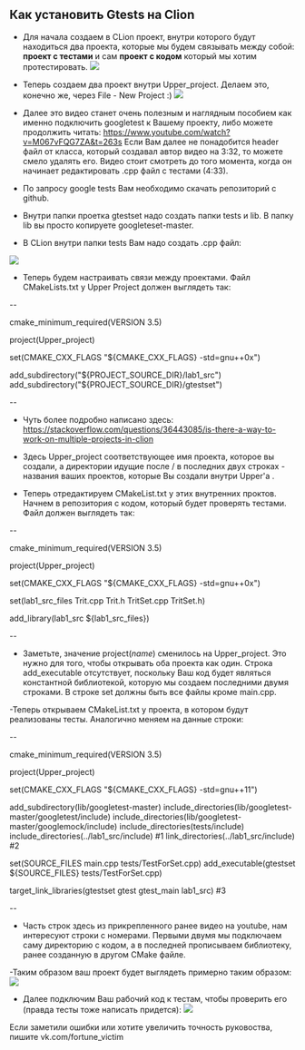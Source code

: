 ## Как установить Gtests на Clion

- Для начала создаем в CLion проект, внутри которого будут находиться два проекта, которые мы будем связывать между собой: **проект с тестами** и сам **проект с кодом** который мы хотим протестировать.
![](https://sun9-23.userapi.com/impf/tXDVbPOQB0fHe7tgoBopolfVxhkTb6F6yfSR5g/p89bH6OnQzk.jpg?size=515x494&quality=96&proxy=1&sign=e2ef83fb7dfb7f5cbd7cc2aa8432dd31 )

- Теперь создаем два проект внутри Upper_project. Делаем это, конечно же, через File - New Project :)
![](https://sun9-67.userapi.com/impf/QCLLmEJh3xhazxdmluJZOw5igolaQaeMEr_yqA/m_yWgw6AXOs.jpg?size=514x365&quality=96&proxy=1&sign=1e968e88963bfb474d6789eaded46185)
- Далее это видео станет очень полезным и наглядным пособием как именно подключить googletest к Вашему проекту, либо можете продолжить читать:
https://www.youtube.com/watch?v=M067vFQG7ZA&t=263s
Если Вам далее не понадобится header файл от класса, который создавал автор видео на 3:32, то можете смело удалять его. Видео стоит смотреть до того момента, когда он начинает редактировать .cpp файл с тестами (4:33).

- По запросу google tests Вам необходимо скачать репозиторий с github.
- Внутри папки проетка gtestset надо создать папки tests и lib. В папку lib вы просто копируете googleteset-master.
- В CLion внутри папки tests Вам надо создать .cpp файл:

![](https://sun9-44.userapi.com/impf/zfMABEgAhXkVyhqJoavYYbMs0zf5Nswjc8SFlg/9xJaLiUm1po.jpg?size=494x219&quality=96&proxy=1&sign=4251e88baa2fc6156b01dc44404198bd)

- Теперь будем настраивать связи между проектами. Файл CMakeLists.txt у Upper Project должен выглядеть так:

--

cmake_minimum_required(VERSION 3.5)

project(Upper_project)

set(CMAKE_CXX_FLAGS "${CMAKE_CXX_FLAGS} -std=gnu++0x")

add_subdirectory("${PROJECT_SOURCE_DIR}/lab1_src")
add_subdirectory("${PROJECT_SOURCE_DIR}/gtestset")

--

 - Чуть более подробно написано здесь: https://stackoverflow.com/questions/36443085/is-there-a-way-to-work-on-multiple-projects-in-clion

- Здесь Upper_project соответствующее имя проекта, которое вы создали, а директории идущие после / в последних двух строках - названия ваших проектов, которые Вы создали внутри Upper'а .
- Теперь отредактируем CMakeList.txt у этих внутренних проктов. Начнем в репозитория с кодом, который будет проверять тестами. Файл должен выглядеть так:

--

cmake_minimum_required(VERSION 3.5)

project(Upper_project)

set(CMAKE_CXX_FLAGS "${CMAKE_CXX_FLAGS} -std=gnu++0x")

set(lab1_src_files Trit.cpp Trit.h TritSet.cpp TritSet.h)

add_library(lab1_src ${lab1_src_files})

--

- Заметьте, значение project(*name*) сменилось на Upper_project. Это нужно для того, чтобы открывать оба проекта как один. Строка add_executable отсутствует, поскольку Ваш код будет являться константной библиотекой, которую мы создаем последними двумя строками. В строке set должны быть все файлы кроме main.cpp.

-Теперь открываем CMakeList.txt у проекта, в котором будут реализованы тесты. Аналогично меняем на данные строки:

--

cmake_minimum_required(VERSION 3.5)

project(Upper_project)

set(CMAKE_CXX_FLAGS "${CMAKE_CXX_FLAGS} -std=gnu++11")

add_subdirectory(lib/googletest-master)
include_directories(lib/googletest-master/googletest/include)
include_directories(lib/googletest-master/googlemock/include)
include_directories(tests/include)
include_directories(../lab1_src/include) #1
link_directories(../lab1_src/include) #2

set(SOURCE_FILES main.cpp tests/TestForSet.cpp)
add_executable(gtestset ${SOURCE_FILES} tests/TestForSet.cpp)

target_link_libraries(gtestset gtest gtest_main lab1_src) #3

--

- Часть строк здесь из прикрепленного ранее видео на youtube, нам интересуют строки с номерами. Первыми двумя мы подключаем саму директорию с кодом, а в последней прописываем библиотеку, ранее созданную в другом CMake файле.

-Таким образом ваш проект будет выглядеть примерно таким образом:
![](https://sun9-73.userapi.com/impf/4gqrk4JwrFHSXPA1EBkt95bQS32oOHNJanvMyA/e0tX5zg35_g.jpg?size=513x619&quality=96&proxy=1&sign=e6b34396586f2f0eba3402dc16f5c7e3)
- Далее подключим Ваш рабочий код к тестам, чтобы проверить его (правда тесты тоже написать придется):
![](https://sun9-45.userapi.com/impf/eKqyub0UMPSW-bPuNc98X2xzF2_S1hhOyAKAKQ/_Drz3hmqbes.jpg?size=741x323&quality=96&proxy=1&sign=f86882020d17b4124316640670d165b3)

Если заметили ошибки или хотите увеличить точность руковоства, пишите vk.com/fortune_victim
